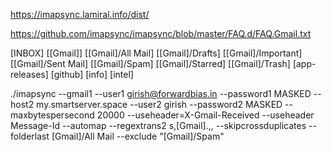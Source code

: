 https://imapsync.lamiral.info/dist/

https://github.com/imapsync/imapsync/blob/master/FAQ.d/FAQ.Gmail.txt

[INBOX]
[[Gmail]]
[[Gmail]/All Mail]
[[Gmail]/Drafts]
[[Gmail]/Important]
[[Gmail]/Sent Mail]
[[Gmail]/Spam]
[[Gmail]/Starred]
[[Gmail]/Trash]
[app-releases]
[github]
[info]
[intel]

./imapsync --gmail1 --user1 girish@forwardbias.in --password1 MASKED --host2 my.smartserver.space --user2 girish --password2 MASKED --maxbytespersecond 20000 --useheader=X-Gmail-Received --useheader Message-Id --automap --regextrans2 s,\[Gmail\].,, --skipcrossduplicates   --folderlast [Gmail]/All Mail --exclude "\[Gmail\]/Spam"

